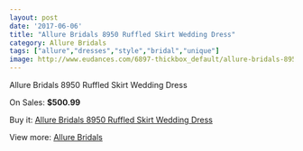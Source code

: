 ```yaml
---
layout: post
date: '2017-06-06'
title: "Allure Bridals 8950 Ruffled Skirt Wedding Dress"
category: Allure Bridals
tags: ["allure","dresses","style","bridal","unique"]
image: http://www.eudances.com/6897-thickbox_default/allure-bridals-8950-ruffled-skirt-wedding-dress.jpg
---
```

Allure Bridals 8950 Ruffled Skirt Wedding Dress

On Sales: **$500.99**
<a href="https://www.eudances.com/en/allure-bridals/2532-allure-bridals-8950-ruffled-skirt-wedding-dress.html"><amp-img layout="responsive" width="600" height="600" src="//www.eudances.com/6897-thickbox_default/allure-bridals-8950-ruffled-skirt-wedding-dress.jpg" alt="Allure Bridals 8950 Ruffled Skirt Wedding Dress 0" /></a>
<a href="https://www.eudances.com/en/allure-bridals/2532-allure-bridals-8950-ruffled-skirt-wedding-dress.html"><amp-img layout="responsive" width="600" height="600" src="//www.eudances.com/6902-thickbox_default/allure-bridals-8950-ruffled-skirt-wedding-dress.jpg" alt="Allure Bridals 8950 Ruffled Skirt Wedding Dress 1" /></a>
<a href="https://www.eudances.com/en/allure-bridals/2532-allure-bridals-8950-ruffled-skirt-wedding-dress.html"><amp-img layout="responsive" width="600" height="600" src="//www.eudances.com/6901-thickbox_default/allure-bridals-8950-ruffled-skirt-wedding-dress.jpg" alt="Allure Bridals 8950 Ruffled Skirt Wedding Dress 2" /></a>
<a href="https://www.eudances.com/en/allure-bridals/2532-allure-bridals-8950-ruffled-skirt-wedding-dress.html"><amp-img layout="responsive" width="600" height="600" src="//www.eudances.com/6900-thickbox_default/allure-bridals-8950-ruffled-skirt-wedding-dress.jpg" alt="Allure Bridals 8950 Ruffled Skirt Wedding Dress 3" /></a>
<a href="https://www.eudances.com/en/allure-bridals/2532-allure-bridals-8950-ruffled-skirt-wedding-dress.html"><amp-img layout="responsive" width="600" height="600" src="//www.eudances.com/6899-thickbox_default/allure-bridals-8950-ruffled-skirt-wedding-dress.jpg" alt="Allure Bridals 8950 Ruffled Skirt Wedding Dress 4" /></a>
<a href="https://www.eudances.com/en/allure-bridals/2532-allure-bridals-8950-ruffled-skirt-wedding-dress.html"><amp-img layout="responsive" width="600" height="600" src="//www.eudances.com/6898-thickbox_default/allure-bridals-8950-ruffled-skirt-wedding-dress.jpg" alt="Allure Bridals 8950 Ruffled Skirt Wedding Dress 5" /></a>

Buy it: [Allure Bridals 8950 Ruffled Skirt Wedding Dress](https://www.eudances.com/en/allure-bridals/2532-allure-bridals-8950-ruffled-skirt-wedding-dress.html "Allure Bridals 8950 Ruffled Skirt Wedding Dress")

View more: [Allure Bridals](https://www.eudances.com/en/2-allure-bridals "Allure Bridals")
